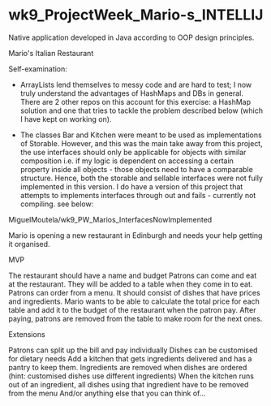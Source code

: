 # wk9_ProjectWeek_Mario-s_INTELLIJ
Native application developed in Java according to OOP design principles.

Mario's Italian Restaurant

Self-examination:

- ArrayLists lend themselves to messy code and are hard to test; I now truly understand the advantages of HashMaps and DBs in general. There are 2 other repos on this account for this exercise: a HashMap solution and one that tries to tackle the problem described below (which I have kept on working on).

- The classes Bar and Kitchen were meant to be used as implementations of Storable. However, and this was the main take away from this project, the use interfaces should only be applicable for objects with similar composition i.e. if my logic is dependent on accessing a certain property inside all objects - those objects need to have a comparable structure. Hence, both the storable and sellable interfaces were not fully implemented in this version. I do have a version of this project that attempts to implements interfaces through out and fails - currently not compiling. see below:

MiguelMoutela/wk9_PW_Marios_InterfacesNowImplemented

Mario is opening a new restaurant in Edinburgh and needs your help getting it organised.

MVP

The restaurant should have a name and budget
Patrons can come and eat at the restaurant. They will be added to a table when they come in to eat.
Patrons can order from a menu. It should consist of dishes that have prices and ingredients.
Mario wants to be able to calculate the total price for each table and add it to the budget of the restaurant when the patron pay.
After paying, patrons are removed from the table to make room for the next ones.

Extensions

Patrons can split up the bill and pay individually
Dishes can be customised for dietary needs
Add a kitchen that gets ingredients delivered and has a pantry to keep them.
Ingredients are removed when dishes are ordered (hint: customised dishes use different ingredients)
When the kitchen runs out of an ingredient, all dishes using that ingredient have to be removed from the menu
And/or anything else that you can think of...
